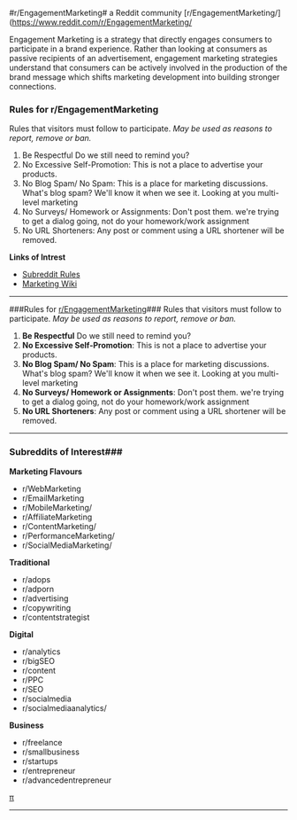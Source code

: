 #r/EngagementMarketing#
a Reddit community [r/EngagementMarketing/](https://www.reddit.com/r/EngagementMarketing/

Engagement Marketing is a strategy that directly engages consumers to participate in a brand experience. Rather than looking at consumers as passive recipients of an advertisement, engagement marketing strategies understand that consumers can be actively involved in the production of the brand message which shifts marketing development into building stronger connections.

### Rules for r/EngagementMarketing
Rules that visitors must follow to participate.
*May be used as reasons to report, remove or ban.*

1. Be Respectful Do we still need to remind you?
2. No Excessive Self-Promotion: This is not a place to advertise your products.
3. No Blog Spam/ No Spam: This is a place for marketing discussions. What's blog spam? We'll know it when we see it. Looking at you multi-level marketing
4. No Surveys/ Homework or Assignments: Don't post them. we're trying to get a dialog going, not do your homework/work assignment
5. No URL Shorteners: Any post or comment using a URL shortener will be removed.

**Links of Intrest**

- [Subreddit Rules](https://www.reddit.com/r/EngagementMarketing/about/rules/)
- [Marketing Wiki](https://www.reddit.com/r/EngagementMarketing/wiki/index)

---

###Rules for [r/EngagementMarketing](https://www.reddit.com/r/EngagementMarketing/about/rules/ "Visit the Rules!")###
Rules that visitors must follow to participate. *May be used as reasons to report, remove or ban.*

1. **Be Respectful** Do we still need to remind you?
2. **No Excessive Self-Promotion**: This is not a place to advertise your products.
3. **No Blog Spam/ No Spam**: This is a place for marketing discussions. What's blog spam? We'll know it when we see it. Looking at you multi-level marketing
4. **No Surveys/ Homework or Assignments**: Don't post them. we're trying to get a dialog going, not do your homework/work assignment
5. **No URL Shorteners**: Any post or comment using a URL shortener will be removed.

---

### Subreddits of Interest###

**Marketing Flavours**

- r/WebMarketing
- r/EmailMarketing
- r/MobileMarketing/
- r/AffiliateMarketing
- r/ContentMarketing/
- r/PerformanceMarketing/
- r/SocialMediaMarketing/

**Traditional**

- r/adops
- r/adporn
- r/advertising
- r/copywriting
- r/contentstrategist

**Digital**

- r/analytics
- r/bigSEO
- r/content
- r/PPC
- r/SEO
- r/socialmedia
- r/socialmediaanalytics/

**Business**

- r/freelance
- r/smallbusiness
- r/startups
- r/entrepreneur
- r/advancedentrepreneur

[π](http://redditmetrics.com/r/EngagementMarketing "you found a secret!")

---
